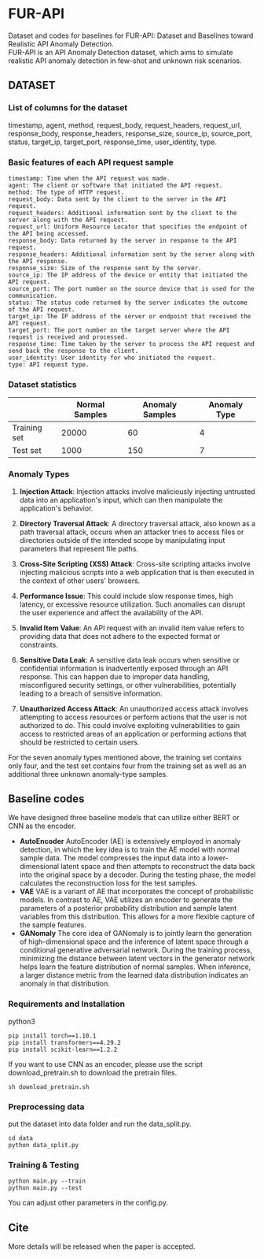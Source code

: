 # FUR-API
Dataset and codes for baselines for FUR-API: Dataset and Baselines toward Realistic API Anomaly Detection.   
FUR-API is an API Anomaly Detection dataset, which aims to simulate realistic API anomaly detection in few-shot and unknown risk scenarios. 

## DATASET

### List of columns for the dataset
timestamp,	agent,	method,	request_body,	request_headers,	request_url,	response_body,	response_headers,	response_size,	source_ip,	source_port,	status,	target_ip,	target_port,	response_time,	user_identity, type.

### Basic features of each API request sample
```
timestamp: Time when the API request was made.  
agent: The client or software that initiated the API request.   
method: The type of HTTP request.  
request_body: Data sent by the client to the server in the API request.  
request_headers: Additional information sent by the client to the server along with the API request.  
request_url: Uniform Resource Locator that specifies the endpoint of the API being accessed.  
response_body: Data returned by the server in response to the API request.  
response_headers: Additional information sent by the server along with the API response.  
response_size: Size of the response sent by the server.  
source_ip: The IP address of the device or entity that initiated the API request.  
source_port: The port number on the source device that is used for the communication.   
status: The status code returned by the server indicates the outcome of the API request.  
target_ip: The IP address of the server or endpoint that received the API request.  
target_port: The port number on the target server where the API request is received and processed.  
response_time: Time taken by the server to process the API request and send back the response to the client.
user_identity: User identity for who initiated the request.
type: API request type.
```

### Dataset statistics 
|          | Normal Samples | Anomaly Samples | Anomaly Type |
| -------- | -------------- | --------------- | ------------ |
| Training set | 20000 | 60 | 4 |
| Test set | 1000 | 150 | 7 |

### Anomaly Types
1. **Injection Attack**:
   Injection attacks involve maliciously injecting untrusted data into an application's input, which can then manipulate the application's behavior.

2. **Directory Traversal Attack**:
   A directory traversal attack, also known as a path traversal attack, occurs when an attacker tries to access files or directories outside of the intended scope by manipulating input parameters that represent file paths.

3. **Cross-Site Scripting (XSS) Attack**:
   Cross-site scripting attacks involve injecting malicious scripts into a web application that is then executed in the context of other users' browsers.

4. **Performance Issue**:
   This could include slow response times, high latency, or excessive resource utilization. Such anomalies can disrupt the user experience and affect the availability of the API.

5. **Invalid Item Value**:
   An API request with an invalid item value refers to providing data that does not adhere to the expected format or constraints.

6. **Sensitive Data Leak**:
   A sensitive data leak occurs when sensitive or confidential information is inadvertently exposed through an API response. This can happen due to improper data handling, misconfigured security settings, or other vulnerabilities, potentially leading to a breach of sensitive information.

7. **Unauthorized Access Attack**:
   An unauthorized access attack involves attempting to access resources or perform actions that the user is not authorized to do. This could involve exploiting vulnerabilities to gain access to restricted areas of an application or performing actions that should be restricted to certain users.

For the seven anomaly types mentioned above, the training set contains only four, and the test set contains four from the training set as well as an additional three unknown anomaly-type samples.


## Baseline codes

We have designed three baseline models that can utilize either BERT or CNN as the encoder.

* **AutoEncoder** AutoEncoder (AE) is extensively employed in anomaly detection, in which the key idea is to train the AE model with normal sample data.
The model compresses the input data into a lower-dimensional latent space and then attempts to reconstruct the data back into the original space by a decoder. 
During the testing phase, the model calculates the reconstruction loss for the test samples.
* **VAE** VAE is a variant of AE that incorporates the concept of probabilistic models. 
In contrast to AE, VAE utilizes an encoder to generate the parameters of a posterior probability distribution and sample latent variables from this distribution. This allows for a more flexible capture of the sample features.
* **GANomaly** The core idea of GANomaly is to jointly learn the generation of high-dimensional space and the inference of latent space through a conditional generative adversarial network. 
During the training process, minimizing the distance between latent vectors in the generator network helps learn the feature distribution of normal samples. 
When inference, a larger distance metric from the learned data distribution indicates an anomaly in that distribution.

### Requirements and Installation
python3  
```
pip install torch==1.10.1
pip install transformers==4.29.2
pip install scikit-learn==1.2.2
```
If you want to use CNN as an encoder, please use the script download_pretrain.sh to download the pretrain files.
```
sh download_pretrain.sh
```

### Preprocessing data
put the dataset into data folder and run the data_split.py.
```
cd data
python data_split.py
```

### Training & Testing
```
python main.py --train
python main.py --test
```

You can adjust other parameters in the config.py.


## Cite
More details will be released when the paper is accepted.
